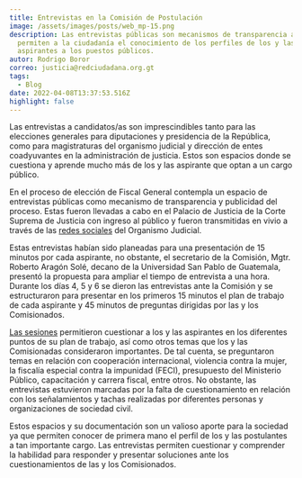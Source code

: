 ```yaml
---
title: Entrevistas en la Comisión de Postulación
image: /assets/images/posts/web_mp-15.png
description: Las entrevistas públicas son mecanismos de transparencia activa que
  permiten a la ciudadanía el conocimiento de los perfiles de los y las
  aspirantes a los puestos públicos.
autor: Rodrigo Boror
correo: justicia@redciudadana.org.gt
tags:
  - Blog
date: 2022-04-08T13:37:53.516Z
highlight: false
---
```

Las entrevistas a candidatos/as son imprescindibles tanto para las elecciones generales para diputaciones y presidencia de la República, como para magistraturas del organismo judicial y dirección de entes coadyuvantes en la administración de justicia. Estos son espacios donde se cuestiona y aprende mucho más de los y las aspirante que optan a un cargo público. 

En el proceso de elección de Fiscal General contempla un espacio de entrevistas públicas como mecanismo de transparencia y publicidad del proceso. Estas fueron llevadas a cabo en el Palacio de Justicia de la Corte Suprema de Justicia con ingreso al público y fueron transmitidas en vivio a través de las [redes sociales](https://www.youtube.com/user/OJGuatemala/featured) del Organismo Judicial. 

Estas entrevistas habían sido planeadas para una presentación de 15 minutos por cada aspirante, no obstante, el secretario de la Comisión, Mgtr. Roberto Aragón Solé, decano de la Universidad San Pablo de Guatemala, presentó la propuesta para ampliar el tiempo de entrevista a una hora. Durante los días 4, 5 y 6 se dieron las entrevistas ante la Comisión y se estructuraron para presentar en los primeros 15 minutos el plan de trabajo de cada aspirante y 45 minutos de preguntas dirigidas por las y los Comisionados.

[Las sesiones](https://eleccionmp.redciudadana.org/p/sesi%C3%B3n-9-entrevistas/) permitieron cuestionar a los y las aspirantes en los diferentes puntos de su plan de trabajo, así como otros temas que los y las Comisionadas consideraron importantes. De tal cuenta, se preguntaron temas en relación con cooperación internacional, violencia contra la mujer, la fiscalía especial contra la impunidad (FECI), presupuesto del Ministerio Público, capacitación y carrera fiscal, entre otros. No obstante, las entrevistas estuvieron marcadas por la falta de cuestionamiento en relación con los señalamientos y tachas realizadas por diferentes personas y organizaciones de sociedad civil. 

Estos espacios y su documentación son un valioso aporte para la sociedad ya que permiten conocer de primera mano el perfil de los y las postulantes a tan importante cargo. Las entrevistas permiten cuestionar y comprender la habilidad para responder y presentar soluciones ante los cuestionamientos de las y los Comisionados.